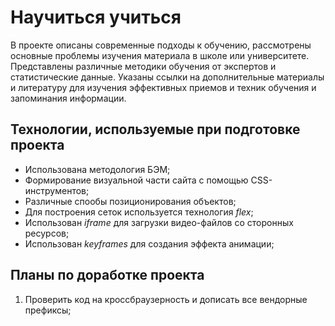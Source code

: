 # Научиться учиться
В проекте описаны современные подходы к обучению, рассмотрены основные проблемы изучения материала в школе или университете.
Представлены различные методики обучения от экспертов и статистические данные.
Указаны ссылки на дополнительные материалы и литературу для изучения эффективных приемов и техник обучения и запоминания информации.

## Технологии, используемые при подготовке проекта
* Использована методология БЭМ;
* Формирование визуальной части сайта с помощью CSS-инструментов;
* Различные спообы позиционирования объектов;
* Для построения сеток используется технология _flex_;
* Использован _iframe_ для загрузки видео-файлов со сторонных ресурсов;
* Использован _keyframes_ для создания эффекта анимации;

## Планы по доработке проекта
1. Проверить код на кроссбраузерность и дописать все вендорные префиксы;



